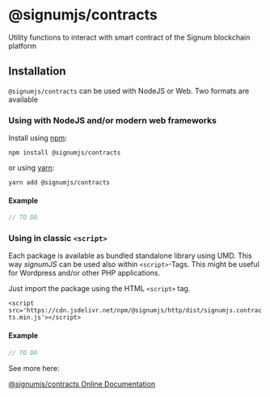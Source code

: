 # @signumjs/contracts

Utility functions to interact with smart contract of the Signum blockchain platform

## Installation

`@signumjs/contracts` can be used with NodeJS or Web. Two formats are available

### Using with NodeJS and/or modern web frameworks

Install using [npm](https://www.npmjs.org/):

```
npm install @signumjs/contracts
```

or using [yarn](https://yarnpkg.com/):

``` yarn
yarn add @signumjs/contracts
```

#### Example

```js
// TO DO
```

### Using in classic `<script>`

Each package is available as bundled standalone library using UMD.
This way _signumJS_ can be used also within `<script>`-Tags.
This might be useful for Wordpress and/or other PHP applications.

Just import the package using the HTML `<script>` tag.

`<script src='https://cdn.jsdelivr.net/npm/@signumjs/http/dist/signumjs.contracts.min.js'></script>`

#### Example

```js
// TO DO
```

See more here:

[@signumjs/contracts Online Documentation](https://signum-network.github.io/signumjs/modules/contracts.html)
